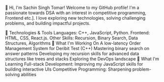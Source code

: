 👋 Hi, I'm Sachin Singh Tomar!
Welcome to my GitHub profile!
I'm a passionate towards DSA with an interest in competitive programming, Frontend etc.]. I love exploring new technologies, solving challenging problems, and building impactful projects.

🔧 Technologies & Tools
Languages: C++, JavaScript, Python.
Frontend: HTML, CSS, React.js.
Other Skills: Recursion, Binary Search, Data Structures, Algorithms
🚀 What I'm Working On
A low-latency Order Management System for Deribit Test (C++)
Mastering binary search on answer patterns
Developing my recursion skills for advanced data structures like trees and stacks
Exploring the DevOps landscape
🌱 What I'm Learning
Full-stack Development: Improving my JavaScript skills for building interactive UIs
Competitive Programming: Sharpening problem-solving abilities
